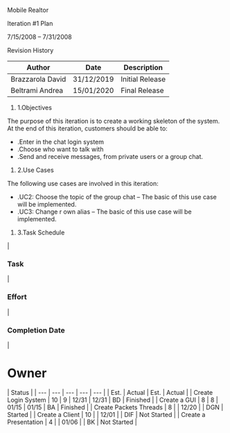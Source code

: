 Mobile Realtor

Iteration #1 Plan

7/15/2008 – 7/31/2008

Revision History

| Author | Date | Description |
| --- | --- | --- |
| Brazzarola David | 31/12/2019 | Initial Release |
| Beltrami Andrea | 15/01/2020 | Final Release |

1. 1.Objectives

The purpose of this iteration is to create a working skeleton of the system. At the end of this iteration, customers should be able to:

- .Enter in the chat login system
- .Choose who want to talk with
- .Send and receive messages, from private users or a group chat.

1. 2.Use Cases

The following use cases are involved in this iteration:

- .UC2: Choose the topic of the group chat – The basic of this use case will be implemented.
- .UC3: Change r own alias – The basic of this use case will be implemented.

1. 3.Task Schedule

|
### Task
 |
### Effort
 |
### Completion Date
 |
# Owner
 | Status |
| --- | --- | --- | --- | --- |
| Est. | Actual | Est. | Actual |
| Create Login System | 10 | 9 | 12/31 | 12/31 | BD | Finished |
| Create a GUI | 8 | 8 | 01/15 | 01/15 | BA | Finished |
| Create Packets Threads | 8 |   | 12/20 |   | DGN | Started |
| Create a Client | 10 |   | 12/01 |   | DIF | Not Started |
| Create a Presentation | 4 |   | 01/06 |   | BK | Not Started |